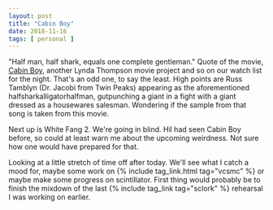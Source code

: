 ```yaml
---
layout: post
title: "Cabin Boy"
date: 2018-11-16
tags: [ personal ]
---
```


"Half man, half shark, equals one complete gentleman." Quote of the movie,
[Cabin Boy](https://en.wikipedia.org/wiki/Cabin_Boy), another Lynda Thompson
movie project and so on our watch list for the night. That's an odd one, to say
the least. High points are Russ Tamblyn (Dr. Jacobi from Twin Peaks) appearing
as the aforementioned halfsharkalligatorhalfman, gutpunching a giant in a fight
with a giant dressed as a housewares salesman. Wondering if the sample from
that song is taken from this movie.

Next up is White Fang 2. We're going in blind. Hil had seen Cabin Boy before, so
could at least warn me about the upcoming weirdness. Not sure how one would have
prepared for that.

Looking at a little stretch of time off after today. We'll see what I catch a
mood for, maybe some work on {% include tag_link.html tag="vcsmc" %} or maybe
make some progress on scintillator. First thing would probably be to finish
the mixdown of the last {% include tag_link tag="sclork" %} rehearsal I was
working on earlier.

